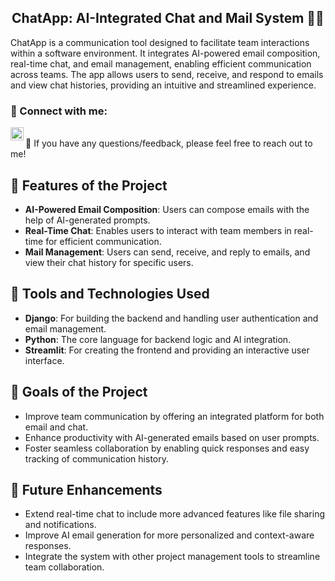 <h2 align="center">
ChatApp: AI-Integrated Chat and Mail System 💬📧
</h2> 

ChatApp is a communication tool designed to facilitate team interactions within a software environment. It integrates AI-powered email composition, real-time chat, and email management, enabling efficient communication across teams. The app allows users to send, receive, and respond to emails and view chat histories, providing an intuitive and streamlined experience.

### 🤝 Connect with me:
<a href="https://www.linkedin.com/in/suchit-sharma-465ba1251/"><img align="left" src="https://raw.githubusercontent.com/yushi1007/yushi1007/main/images/linkedin.svg" alt="Suchit | LinkedIn" width="21px"/></a>

</br>
💬 If you have any questions/feedback, please feel free to reach out to me!

## 🔭 Features of the Project

- **AI-Powered Email Composition**: Users can compose emails with the help of AI-generated prompts.  
- **Real-Time Chat**: Enables users to interact with team members in real-time for efficient communication.  
- **Mail Management**: Users can send, receive, and reply to emails, and view their chat history for specific users.  

## 📌 Tools and Technologies Used

- **Django**: For building the backend and handling user authentication and email management.  
- **Python**: The core language for backend logic and AI integration.  
- **Streamlit**: For creating the frontend and providing an interactive user interface.  

## 🌱 Goals of the Project

- Improve team communication by offering an integrated platform for both email and chat.  
- Enhance productivity with AI-generated emails based on user prompts.  
- Foster seamless collaboration by enabling quick responses and easy tracking of communication history.

## 🚀 Future Enhancements

- Extend real-time chat to include more advanced features like file sharing and notifications.  
- Improve AI email generation for more personalized and context-aware responses.  
- Integrate the system with other project management tools to streamline team collaboration.  
